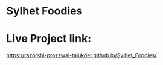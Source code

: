 # Sylhet Foodies

# Live Project link: 
https://razorshi-prozzwal-talukder.github.io/Sylhet_Foodies/

